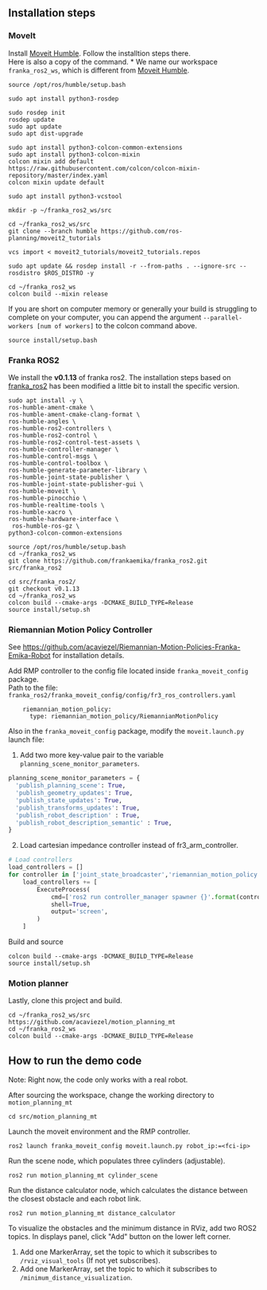 
## Installation steps
### MoveIt
Install [Moveit Humble](https://moveit.picknik.ai/humble/doc/tutorials/getting_started/getting_started.html).
Follow the installtion steps there.\
Here is also a copy of the command. * We name our workspace `franka_ros2_ws`, which is
different from [Moveit Humble](https://moveit.picknik.ai/humble/doc/tutorials/getting_started/getting_started.html).
```
source /opt/ros/humble/setup.bash
```
```
sudo apt install python3-rosdep
```
```
sudo rosdep init
rosdep update
sudo apt update
sudo apt dist-upgrade
```
```
sudo apt install python3-colcon-common-extensions
sudo apt install python3-colcon-mixin
colcon mixin add default https://raw.githubusercontent.com/colcon/colcon-mixin-repository/master/index.yaml
colcon mixin update default
```
```
sudo apt install python3-vcstool
```
```
mkdir -p ~/franka_ros2_ws/src
```
```
cd ~/franka_ros2_ws/src
git clone --branch humble https://github.com/ros-planning/moveit2_tutorials
```
```
vcs import < moveit2_tutorials/moveit2_tutorials.repos
```
```
sudo apt update && rosdep install -r --from-paths . --ignore-src --rosdistro $ROS_DISTRO -y
```
```
cd ~/franka_ros2_ws
colcon build --mixin release
```
If you are short on computer memory or generally your build is struggling to complete on your computer, 
you can append the argument `--parallel-workers [num of workers]` to the colcon command above.
```
source install/setup.bash
```

### Franka ROS2
We install the **v0.1.13** of franka ros2. The installation steps based on [franka_ros2](https://github.com/frankaemika/franka_ros2/blob/humble/README.md)
has been modified a little bit to install the specific version.
```
sudo apt install -y \
ros-humble-ament-cmake \
ros-humble-ament-cmake-clang-format \
ros-humble-angles \
ros-humble-ros2-controllers \
ros-humble-ros2-control \
ros-humble-ros2-control-test-assets \
ros-humble-controller-manager \
ros-humble-control-msgs \
ros-humble-control-toolbox \
ros-humble-generate-parameter-library \
ros-humble-joint-state-publisher \
ros-humble-joint-state-publisher-gui \
ros-humble-moveit \
ros-humble-pinocchio \
ros-humble-realtime-tools \
ros-humble-xacro \
ros-humble-hardware-interface \
 ros-humble-ros-gz \
python3-colcon-common-extensions
```
```
source /opt/ros/humble/setup.bash
cd ~/franka_ros2_ws
git clone https://github.com/frankaemika/franka_ros2.git src/franka_ros2
```
```
cd src/franka_ros2/
git checkout v0.1.13
cd ~/franka_ros2_ws
colcon build --cmake-args -DCMAKE_BUILD_TYPE=Release 
source install/setup.sh
```

### Riemannian Motion Policy Controller

See https://github.com/acaviezel/Riemannian-Motion-Policies-Franka-Emika-Robot for installation details.

Add RMP controller to the config file located inside  `franka_moveit_config` package.\
Path to the file: `franka_ros2/franka_moveit_config/config/fr3_ros_controllers.yaml`
```
    riemannian_motion_policy:
      type: riemannian_motion_policy/RiemannianMotionPolicy 
```
Also in the `franka_moveit_config` package, modify the `moveit.launch.py` launch file:
1. Add two more key-value pair to the variable `planning_scene_monitor_parameters`.
  ```python
  planning_scene_monitor_parameters = {
    'publish_planning_scene': True,
    'publish_geometry_updates': True,
    'publish_state_updates': True,
    'publish_transforms_updates': True,
    'publish_robot_description' : True,
    'publish_robot_description_semantic' : True,
  }
  ```
2. Load cartesian impedance controller instead of fr3_arm_controller.
  ```python
  # Load controllers
  load_controllers = []
  for controller in ['joint_state_broadcaster','riemannian_motion_policy']: # instead of fr3_arm_controller
      load_controllers += [
          ExecuteProcess(
              cmd=['ros2 run controller_manager spawner {}'.format(controller)],
              shell=True,
              output='screen',
          )
      ]
  ```
Build and source
```
colcon build --cmake-args -DCMAKE_BUILD_TYPE=Release 
source install/setup.sh
```
### Motion planner
Lastly, clone this project and build.
```
cd ~/franka_ros2_ws/src
https://github.com/acaviezel/motion_planning_mt
cd ~/franka_ros2_ws
colcon build --cmake-args -DCMAKE_BUILD_TYPE=Release
```

## How to run the demo code
Note: Right now, the code only works with a real robot.

After sourcing the workspace, change the working directory to `motion_planning_mt`
```
cd src/motion_planning_mt
```
Launch the moveit environment and the RMP controller.
```
ros2 launch franka_moveit_config moveit.launch.py robot_ip:=<fci-ip>
```

Run the scene node, which populates three cylinders (adjustable).
```
ros2 run motion_planning_mt cylinder_scene
```

Run the distance calculator node, which calculates the distance between the closest obstacle and each robot link.
```
ros2 run motion_planning_mt distance_calculator
```

To visualize the obstacles and the minimum distance in RViz, add two ROS2 topics. In displays panel, click "Add" button on the lower left corner.
   1. Add one MarkerArray, set the topic to which it subscribes to `/rviz_visual_tools` (If not yet subscribes).
   2. Add one MarkerArray, set the topic to which it subscribes to `/minimum_distance_visualization`.


